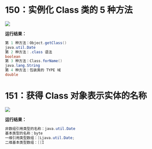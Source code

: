 # 150：实例化 Class 类的 5 种方法

<img src="http://image.renkaigis.com/keepcoding/2017111601.png">

**运行结果：**

```java
第 1 种方法：Object.getClass()
java.util.Date
第 2 种方法：.class 语法
boolean
第 3 种方法：Class.forName()
java.lang.String
第 4 种方法：包装类的 TYPE 域
double
```

# 151：获得 Class 对象表示实体的名称

<img src="http://image.renkaigis.com/keepcoding/2017111602.png">

**运行结果：**

```java
非数组引用类型的名称：java.util.Date
基本类型的名称：byte
一维引用类型数组：[Ljava.util.Date;
二维基本类型数组：[[I
```

